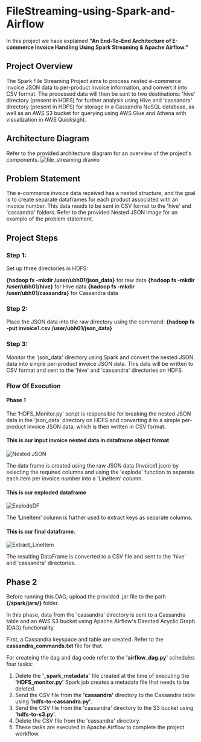 # FileStreaming-using-Spark-and-Airflow
In this project we have explained **"An End-To-End Architecture of E-commerce Invoice Handling Using Spark Streaming &amp; Apache Airflow."**
## Project Overview
The Spark File Streaming Project aims to process nested e-commerce invoice JSON data to per-product invoice information, and convert it into CSV format. The processed data will then be sent to two destinations: 'hive' directory (present in HDFS) for further analysis using Hive and 'cassandra' directory (present in HDFS) for storage in a Cassandra NoSQL database, as well as an AWS S3 bucket for querying using AWS Glue and Athena with visualization in AWS Quicksight.
## Architecture Diagram
Refer to the provided architecture diagram for an overview of the project's components.
![file_streaming drawio](https://github.com/Sarang823/FileStreaming-using-Spark-and-Airflow/assets/133379507/d4019da3-9598-4d82-82f8-5ba7540fd4d1)


## Problem Statement
The e-commerce invoice data received has a nested structure, and the goal is to create separate dataframes for each product associated with an invoice number. This data needs to be sent in CSV format to the 'hive' and 'cassandra' folders. Refer to the provided Nested JSON image for an example of the problem statement.

## Project Steps
### Step 1:

Set up three directories in HDFS:

**{hadoop fs -mkdir /user/ubh01/json_data}**   for raw data
**{hadoop fs -mkdir /user/ubh01/hive}** for Hive data
**{hadoop fs -mkdir /user/ubh01/cassandra}** for Cassandra data
### Step 2:

Place the JSON data into the raw directory using the command: **{hadoop fs -put invoice1.csv /user/ubh01/json_data}**

### Step 3:

Monitor the 'json_data' directory using Spark and convert the nested JSON data into simple per-product invoice JSON data. This data will be written to CSV format and sent to the 'hive' and 'cassandra' directories on HDFS.

### Flow Of Execution
#### Phase 1

The 'HDFS_Monitor.py' script is responsible for breaking the nested JSON data in the 'json_data' directory on HDFS and converting it to a simple per-product invoice JSON data, which is then written in CSV format.
#### This is our input invoice nested data in dataframe object format

![Nested JSON](https://github.com/Sarang823/FileStreaming-using-Spark-and-Airflow/assets/133379507/529639b0-6784-434b-9fac-dbaa871ec2c4)


The data frame is created using the raw JSON data (Invoice1.json) by selecting the required columns and using the 'explode' function to separate each item per invoice number into a 'LineItem' column.

#### This is our exploded dataframe

![ExplodeDF](https://github.com/Sarang823/FileStreaming-using-Spark-and-Airflow/assets/133379507/a4ca8a68-a0f6-423b-a17b-39bd3f9c2888)


The 'LineItem' column is further used to extract keys as separate columns.
#### This is our final dataframe.

![Extract_LineItem](https://github.com/Sarang823/FileStreaming-using-Spark-and-Airflow/assets/133379507/7c931d80-e7c5-4527-87ae-5e0e94f4a0a1)


The resulting DataFrame is converted to a CSV file and sent to the 'hive' and 'cassandra' directories.
## Phase 2

Before running this DAG, upload the provided .jar file to the path  **{/spark/jars/}** folder.

In this phase, data from the 'cassandra' directory is sent to a Cassandra table and an AWS S3 bucket using Apache Airflow's Directed Acyclic Graph (DAG) functionality.

First, a Cassandra keyspace and table are created. Refer to the **cassandra_commands.txt** file for that.

For createing the dag and dag code refer to the **'airflow_dag.py'** schedules four tasks:

1. Delete the **'_spark_metadata'** file created at the time of executing the **'HDFS_monitor.py'** Spark job creates a metadata file that needs to be deleted.
2. Send the CSV file from the **'cassandra'** directory to the Cassandra table using **'hdfs-to-cassandra.py'**.
3. Send the CSV file from the 'cassandra' directory to the S3 bucket using **'hdfs-to-s3.py'**.
4. Delete the CSV file from the 'cassandra' directory.
5. These tasks are executed in Apache Airflow to complete the project workflow.
